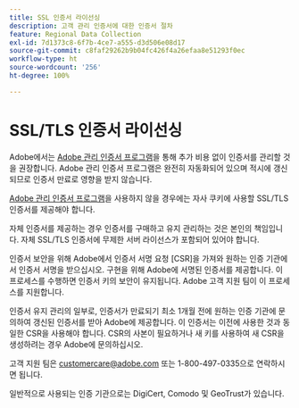 ```yaml
---
title: SSL 인증서 라이선싱
description: 고객 관리 인증서에 대한 인증서 절차
feature: Regional Data Collection
exl-id: 7d1373c8-6f7b-4ce7-a555-d3d506e08d17
source-git-commit: c8faf29262b9b04fc426f4a26efaa8e51293f0ec
workflow-type: ht
source-wordcount: '256'
ht-degree: 100%

---
```


# SSL/TLS 인증서 라이선싱

Adobe에서는 [Adobe 관리 인증서 프로그램](https://experienceleague.adobe.com/docs/core-services/interface/ec-cookies/cookies-first-party.html?lang=ko-KR)을 통해 추가 비용 없이 인증서를 관리할 것을 권장합니다. Adobe 관리 인증서 프로그램은 완전히 자동화되어 있으며 적시에 갱신되므로 인증서 만료로 영향을 받지 않습니다.

[Adobe 관리 인증서 프로그램](https://experienceleague.adobe.com/docs/core-services/interface/ec-cookies/cookies-first-party.html?lang=ko-KR)을 사용하지 않을 경우에는 자사 쿠키에 사용할 SSL/TLS 인증서를 제공해야 합니다.

자체 인증서를 제공하는 경우 인증서를 구매하고 유지 관리하는 것은 본인의 책임입니다.  자체 SSL/TLS 인증서에 무제한 서버 라이선스가 포함되어 있어야 합니다.

인증서 보안을 위해 Adobe에서 인증서 서명 요청 [CSR]을 가져와 원하는 인증 기관에서 인증서 서명을 받으십시오.  구현을 위해 Adobe에 서명된 인증서를 제공합니다.  이 프로세스를 수행하면 인증서 키의 보안이 유지됩니다.  Adobe 고객 지원 팀이 이 프로세스를 지원합니다.

인증서 유지 관리의 일부로, 인증서가 만료되기 최소 1개월 전에 원하는 인증 기관에 문의하여 갱신된 인증서를 받아 Adobe에 제공합니다.  이 인증서는 이전에 사용한 것과 동일한 CSR을 사용해야 합니다.  CSR의 사본이 필요하거나 새 키를 사용하여 새 CSR을 생성하려는 경우 Adobe에 문의하십시오.

고객 지원 팀은 customercare@adobe.com 또는 1-800-497-0335으로 연락하시면 됩니다.

일반적으로 사용되는 인증 기관으로는 DigiCert, Comodo 및 GeoTrust가 있습니다.
